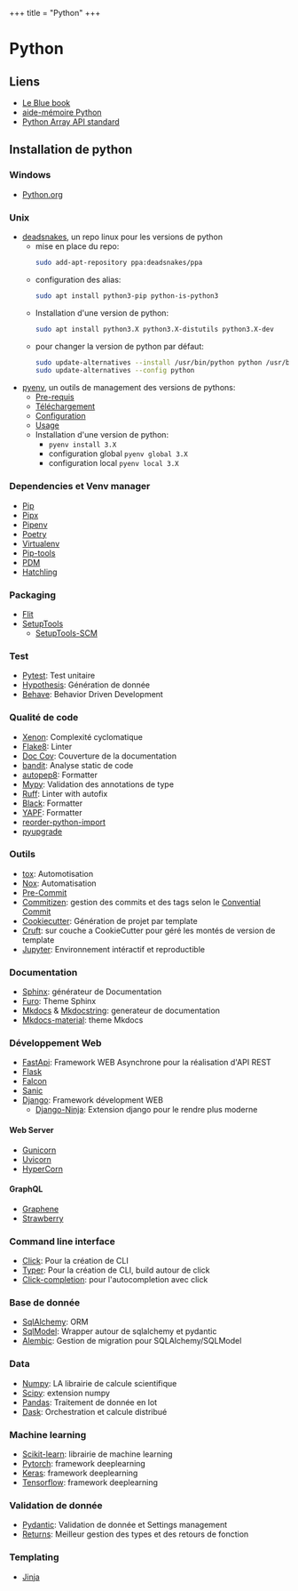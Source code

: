 +++
title = "Python"
+++

# Python

## Liens

- [Le Blue book](https://lyz-code.github.io/blue-book/)
- [aide-mémoire Python](https://www.pythoncheatsheet.org/)
- [Python Array API standard](https://data-apis.org/array-api/2022.12/)

## Installation de python

### Windows

- [Python.org](https://www.python.org/downloads/)

### Unix
- [deadsnakes](https://github.com/deadsnakes), un repo linux pour les versions de python
	- mise en place du repo:
		```bash
		sudo add-apt-repository ppa:deadsnakes/ppa
		```
	- configuration des alias:
		```bash
		sudo apt install python3-pip python-is-python3
		```
	- Installation d'une version de python:
		```bash
		sudo apt install python3.X python3.X-distutils python3.X-dev
		```
	- pour changer la version de python par défaut:
		```bash
		sudo update-alternatives --install /usr/bin/python python /usr/bin/python3.X 1
		sudo update-alternatives --config python
		```
- [pyenv](https://github.com/pyenv/pyenv), un outils de management des versions de pythons:
	- [Pre-requis](https://github.com/pyenv/pyenv/wiki#suggested-build-environment)
	- [Téléchargement](https://github.com/pyenv/pyenv#basic-github-checkout)
	- [Configuration](https://github.com/pyenv/pyenv#set-up-your-shell-environment-for-pyenv)
	- [Usage](https://github.com/pyenv/pyenv/wiki#suggested-build-environment)
	- Installation d'une version de python:
		-  `pyenv install 3.X`
		- configuration global `pyenv global 3.X`
		- configuration local `pyenv local 3.X`

### Dependencies et Venv manager

- [Pip](https://pypi.org/project/pip/)
- [Pipx](https://pipx.pypa.io/stable/)
- [Pipenv](https://pipenv.pypa.io/en/latest/)
- [Poetry](https://python-poetry.org/)
- [Virtualenv](https://virtualenv.pypa.io/en/latest/)
- [Pip-tools](https://github.com/jazzband/pip-tools)
- [PDM](https://pdm-project.org/latest/)
- [Hatchling](https://hatch.pypa.io/latest/)

### Packaging

- [Flit](https://flit.pypa.io/en/stable/)
- [SetupTools](https://setuptools.pypa.io/en/latest/)
	- [SetupTools-SCM](https://setuptools-scm.readthedocs.io/en/latest/)

### Test

- [Pytest](https://docs.pytest.org/en/7.2.x/): Test unitaire
- [Hypothesis](https://hypothesis.readthedocs.io/en/latest/): Génération de donnée
- [Behave](https://behave.readthedocs.io/en/stable/): Behavior Driven Development

### Qualité de code

- [Xenon](https://readthedocs.org/projects/xenon/): Complexité cyclomatique
- [Flake8](https://flake8.pycqa.org/en/latest/): Linter
- [Doc Cov](https://pypi.org/project/doc-cov/): Couverture de la documentation
- [bandit](https://bandit.readthedocs.io/en/latest/): Analyse static de code
- [autopep8](https://pypi.org/project/autopep8/): Formatter
- [Mypy](https://mypy.readthedocs.io/en/stable/): Validation des annotations de type
- [Ruff](https://beta.ruff.rs/docs/): Linter with autofix
- [Black](https://pypi.org/project/black/): Formatter
- [YAPF](https://github.com/google/yapf): Formatter
- [reorder-python-import](https://github.com/asottile/reorder-python-imports)
- [pyupgrade](https://github.com/asottile/pyupgrade)

### Outils

- [tox](https://tox.wiki/en/latest/): Automotisation
- [Nox](https://nox.thea.codes/en/stable/): Automatisation
- [Pre-Commit](https://pre-commit.com/)
- [Commitizen](https://commitizen-tools.github.io/commitizen/): gestion des commits et des tags selon le [Convential Commit](https://www.conventionalcommits.org/en/v1.0.0/)
- [Cookiecutter](https://cookiecutter.readthedocs.io/en/stable/): Génération de projet par template
- [Cruft](https://cruft.github.io/cruft/): sur couche a CookieCutter pour géré les montés de version de template
- [Jupyter](https://docs.jupyter.org/en/latest/): Environnement intéractif et reproductible

### Documentation

- [Sphinx](https://www.sphinx-doc.org/en/master/): générateur de Documentation
- [Furo](https://pradyunsg.me/furo/): Theme Sphinx
- [Mkdocs](https://www.mkdocs.org/) & [Mkdocstring](https://mkdocstrings.github.io/): generateur de documentation
- [Mkdocs-material](https://squidfunk.github.io/mkdocs-material/getting-started/): theme Mkdocs

### Développement Web

- [FastApi](https://fastapi.tiangolo.com/): Framework WEB Asynchrone pour la réalisation d'API REST
- [Flask](https://flask.palletsprojects.com/en/3.0.x/)
- [Falcon](https://falcon.readthedocs.io/en/stable/)
- [Sanic](https://sanic.dev/en/)
- [Django](https://www.djangoproject.com/): Framework dévelopment WEB
	- [Django-Ninja](https://django-ninja.dev/): Extension django pour le rendre plus moderne

#### Web Server

- [Gunicorn](https://gunicorn.org/)
- [Uvicorn](https://www.uvicorn.org/)
- [HyperCorn](https://pgjones.gitlab.io/hypercorn/)

#### GraphQL

- [Graphene](https://graphene-python.org/)
- [Strawberry](https://strawberry.rocks/)

### Command line interface

- [Click](https://click.palletsprojects.com/en/8.1.x/): Pour la création de CLI
- [Typer](https://typer.tiangolo.com/): Pour la création de CLI, build autour de click
- [Click-completion](https://github.com/click-contrib/click-completion): pour l'autocompletion avec click

### Base de donnée

- [SqlAlchemy](https://www.sqlalchemy.org/): ORM
- [SqlModel](https://sqlmodel.tiangolo.com/): Wrapper autour de sqlalchemy et pydantic
- [Alembic](https://alembic.sqlalchemy.org/en/latest/): Gestion de migration pour SQLAlchemy/SQLModel

### Data

- [Numpy](https://numpy.org/): LA librairie de calcule scientifique
- [Scipy](https://scipy.org/): extension numpy
- [Pandas](https://pandas.pydata.org/): Traitement de donnée en lot
- [Dask](https://www.dask.org/): Orchestration et calcule distribué

### Machine learning

- [Scikit-learn](https://scikit-learn.org/stable/): librairie de machine learning
- [Pytorch](https://pytorch.org/): framework deeplearning
- [Keras](https://keras.io/): framework deeplearning
- [Tensorflow](https://www.tensorflow.org/): framework deeplearning

### Validation de donnée

- [Pydantic](https://docs.pydantic.dev/): Validation de donnée et Settings management
- [Returns](https://github.com/dry-python/returns): Meilleur gestion des types et des retours de fonction

### Templating

- [Jinja](https://jinja.palletsprojects.com/en/3.1.x/)
